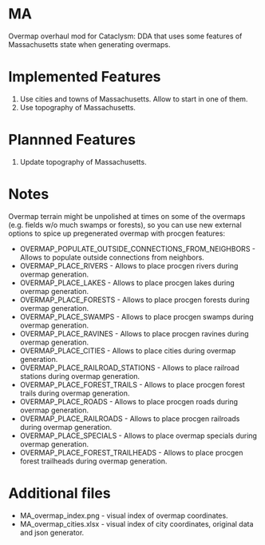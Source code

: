 # MA

Overmap overhaul mod for Cataclysm: DDA that uses some features of Massachusetts state when generating overmaps.

# Implemented Features

1. Use cities and towns of Massachusetts. Allow to start in one of them.
2. Use topography of Massachusetts.

# Plannned Features

1. Update topography of Massachusetts.

# Notes

Overmap terrain might be unpolished at times on some of the overmaps (e.g. fields w/o much swamps or forests), so you can use new external options to spice up pregenerated overmap with procgen features:

* OVERMAP_POPULATE_OUTSIDE_CONNECTIONS_FROM_NEIGHBORS - Allows to populate outside connections from neighbors.
* OVERMAP_PLACE_RIVERS - Allows to place procgen rivers during overmap generation.
* OVERMAP_PLACE_LAKES - Allows to place procgen lakes during overmap generation.
* OVERMAP_PLACE_FORESTS - Allows to place procgen forests during overmap generation.
* OVERMAP_PLACE_SWAMPS - Allows to place procgen swamps during overmap generation.
* OVERMAP_PLACE_RAVINES - Allows to place procgen ravines during overmap generation.
* OVERMAP_PLACE_CITIES - Allows to place cities during overmap generation.
* OVERMAP_PLACE_RAILROAD_STATIONS - Allows to place railroad stations during overmap generation.
* OVERMAP_PLACE_FOREST_TRAILS - Allows to place procgen forest trails during overmap generation.
* OVERMAP_PLACE_ROADS - Allows to place procgen roads during overmap generation.
* OVERMAP_PLACE_RAILROADS - Allows to place procgen railroads during overmap generation.
* OVERMAP_PLACE_SPECIALS - Allows to place overmap specials during overmap generation.
* OVERMAP_PLACE_FOREST_TRAILHEADS - Allows to place procgen forest trailheads during overmap generation.

# Additional files

* MA_overmap_index.png - visual index of overmap coordinates.
* MA_overmap_cities.xlsx - visual index of city coordinates, original data and json generator.
